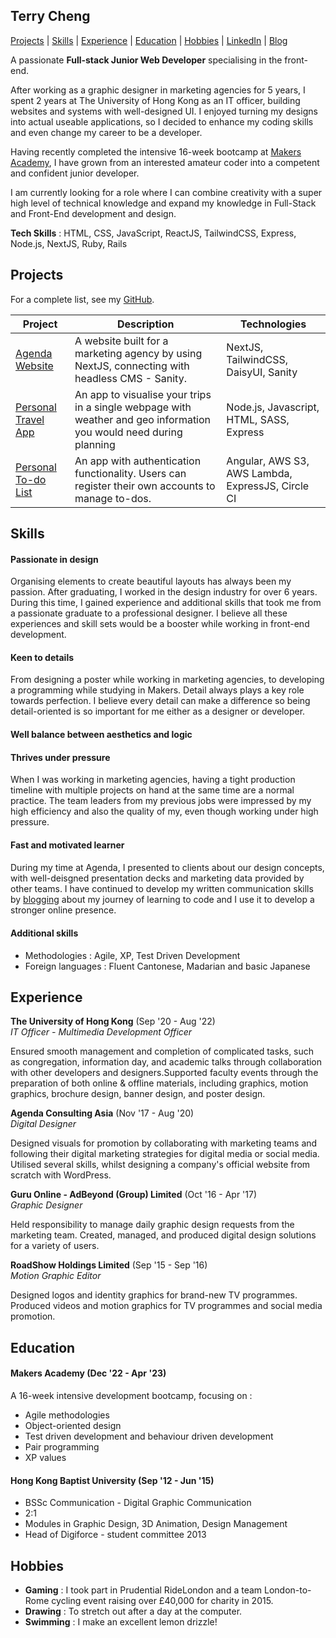 ## Terry Cheng

[Projects](#projects) | [Skills](#skills) | [Experience](#experience) | [Education](#education) | [Hobbies](#hobbies) | [LinkedIn](https://www.linkedin.com/in/terryhycheng/) | [Blog](https://terryhycheng.hashnode.dev/)

A passionate **Full-stack Junior Web Developer** specialising in the front-end.

After working as a graphic designer in marketing agencies for 5 years, I spent 2 years at The University of Hong Kong as an IT officer, building websites and systems with well-designed UI. I enjoyed turning my designs into actual useable applications, so I decided to enhance my coding skills and even change my career to be a developer.

Having recently completed the intensive 16-week bootcamp at [Makers Academy](https://makers.tech/), I have grown from an interested amateur coder into a competent and confident junior developer.

I am currently looking for a role where I can combine creativity with a super high level of technical knowledge and expand my knowledge in Full-Stack and Front-End development and design.

**Tech Skills** : HTML, CSS, JavaScript, ReactJS, TailwindCSS, Express, Node.js, NextJS, Ruby, Rails

## Projects

For a complete list, see my [GitHub](https://github.com/terryhycheng?tab=repositories).

| Project                                                                    | Description                                                                                                        | Technologies                                      |
| -------------------------------------------------------------------------- | ------------------------------------------------------------------------------------------------------------------ | ------------------------------------------------- |
| [Agenda Website](https://github.com/terryhycheng/agenda)                   | A website built for a marketing agency by using NextJS, connecting with headless CMS - Sanity.                     | NextJS, TailwindCSS, DaisyUI, Sanity              |
| [Personal Travel App](https://github.com/terryhycheng/personal-travel-app) | An app to visualise your trips in a single webpage with weather and geo information you would need during planning | Node.js, Javascript, HTML, SASS, Express          |
| [Personal To-do List](https://github.com/terryhycheng/angular-aws-tdl)     | An app with authentication functionality. Users can register their own accounts to manage to-dos.                  | Angular, AWS S3, AWS Lambda, ExpressJS, Circle CI |

## Skills

#### Passionate in design

Organising elements to create beautiful layouts has always been my passion. After graduating, I worked in the design industry for over 6 years. During this time, I gained experience and additional skills that took me from a passionate graduate to a professional designer. I believe all these experiences and skill sets would be a booster while working in front-end development.

#### Keen to details

From designing a poster while working in marketing agencies, to developing a programming while studying in Makers. Detail always plays a key role towards perfection. I believe every detail can make a difference so being detail-oriented is so important for me either as a designer or developer.

#### Well balance between aesthetics and logic

#### Thrives under pressure

When I was working in marketing agencies, having a tight production timeline with multiple projects on hand at the same time are a normal practice. The team leaders from my previous jobs were impressed by my high efficiency and also the quality of my, even though working under high pressure.

#### Fast and motivated learner

####

During my time at Agenda, I presented to clients about our design concepts, with well-deisgned presentation decks and marketing data provided by other teams. I have continued to develop my written communication skills by [blogging](https://terryhycheng.hashnode.dev/) about my journey of learning to code and I use it to develop a stronger online presence.

#### Additional skills

- Methodologies : Agile, XP, Test Driven Development
- Foreign languages : Fluent Cantonese, Madarian and basic Japanese

## Experience

**The University of Hong Kong** (Sep '20 - Aug '22)  
_IT Officer - Multimedia Development Officer_

Ensured smooth management and completion of complicated tasks, such as congregation, information day, and academic talks through collaboration with other developers and designers.Supported faculty events through the preparation of both online & offline materials, including graphics, motion graphics, brochure design, banner design, and poster design.

**Agenda Consulting Asia** (Nov '17 - Aug '20)  
_Digital Designer_

Designed visuals for promotion by collaborating with marketing teams and following their digital marketing strategies for digital media or social media. Utilised several skills, whilst designing a company's official website from scratch with WordPress.

**Guru Online - AdBeyond (Group) Limited** (Oct '16 - Apr '17)  
_Graphic Designer_

Held responsibility to manage daily graphic design requests from the marketing team. Created, managed, and produced digital design solutions for a variety of users.

**RoadShow Holdings Limited** (Sep '15 - Sep '16)  
_Motion Graphic Editor_

Designed logos and identity graphics for brand-new TV programmes. Produced videos and motion graphics for TV programmes and social media promotion.

## Education

#### Makers Academy (Dec '22 - Apr '23)

A 16-week intensive development bootcamp, focusing on :

- Agile methodologies
- Object-oriented design
- Test driven development and behaviour driven development
- Pair programming
- XP values

#### Hong Kong Baptist University (Sep '12 - Jun '15)

- BSSc Communication - Digital Graphic Communication
- 2:1
- Modules in Graphic Design, 3D Animation, Design Management
- Head of Digiforce - student committee 2013

## Hobbies

- **Gaming** : I took part in Prudential RideLondon and a team London-to-Rome cycling event raising over £40,000 for charity in 2015.
- **Drawing** : To stretch out after a day at the computer.
- **Swimming** : I make an excellent lemon drizzle!
